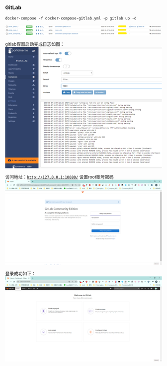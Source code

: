 ### GitLab

```shell
docker-compose -f docker-compose-gitlab.yml -p gitlab up -d
```

![gitlab容器.png](images/gitlab容器.png)

gitlab容器启动完成日志如图：
![gitlab容器启动完成日志.png](images/gitlab容器启动完成日志.png)

访问地址：[`http://127.0.0.1:10080/`](http://127.0.0.1:10080/)
设置root账号密码
![gitlab设置登录账号密码页面.png](images/gitlab设置root账号密码页面.png)

登录成功如下：
![gitlab首页.png](images/gitlab首页.png)
